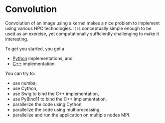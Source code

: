 # Convolution

Convolution of an image using a kernel makes a nice problem to implement
using various HPC technologies.  It is conceptually simple enough to be used
as an exercise, yet computationally sufficiently challenging to make it
interesting.

To get you started, you get a
  * [Python](python) implementations, and
  * [C++](cpp) implementation. 


You can try to:

  * use numba,
  * use Cython,
  * use Swig to bind the C++ implementation,
  * use PyBind11 to bind the C++ implementation,
  * parallelize the code using Cython,
  * parallelize the code using multiprocessing,
  * parallelize and run the application on multiple nodes MPI.
